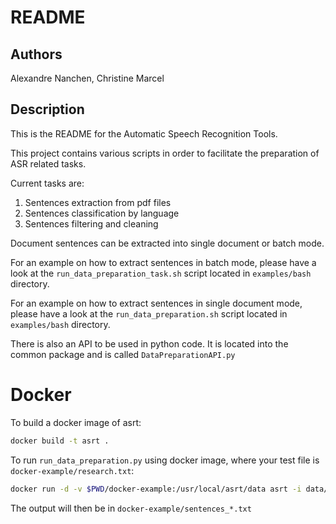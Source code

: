 README
======
Authors
-------
Alexandre Nanchen, Christine Marcel

Description
-----------
This is the README for the Automatic Speech Recognition Tools.

This project contains various scripts in order to facilitate the preparation of
ASR related tasks.

Current tasks are:

1. Sentences extraction from pdf files
2. Sentences classification by language
3. Sentences filtering and cleaning

Document sentences can be extracted into single document or batch mode.

For an example on how to extract sentences in batch mode, please have a
look at the `run_data_preparation_task.sh` script located in
`examples/bash` directory.

For an example on how to extract sentences in single document mode,
please have a look at the `run_data_preparation.sh` script located in
`examples/bash` directory.

There is also an API to be used in python code. It is located into the
common package and is called `DataPreparationAPI.py`

# Docker
To build a docker image of asrt:

```bash
docker build -t asrt .
```

To run `run_data_preparation.py` using docker image, where your test file is
`docker-example/research.txt`:

```bash
docker run -d -v $PWD/docker-example:/usr/local/asrt/data asrt -i data/research.txt -o /usr/local/asrt/data
```

The output will then be in `docker-example/sentences_*.txt`
